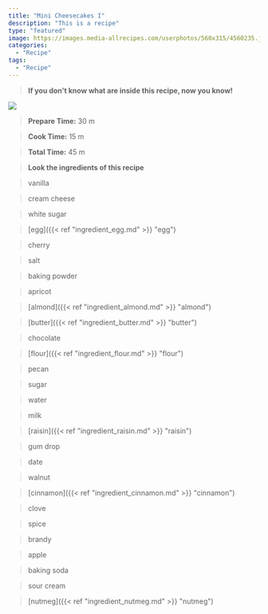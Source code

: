 ```yaml
---
title: "Mini Cheesecakes I"
description: "This is a recipe"
type: "featured"
image: https://images.media-allrecipes.com/userphotos/560x315/4560235.jpg
categories: 
  - "Recipe"
tags: 
  - "Recipe"
---
```



>**If you don't know what are inside this recipe, now you know!**

![](../images/Recipes-Banner.jpg)
> **Prepare Time:** 30 m


> **Cook Time:** 15 m


> **Total Time:** 45 m

> **Look the ingredients of this recipe**

> vanilla

> cream cheese

> white sugar

> [egg]({{< ref "ingredient_egg.md" >}} "egg")

> cherry

> salt

> baking powder

> apricot

> [almond]({{< ref "ingredient_almond.md" >}} "almond")

> [butter]({{< ref "ingredient_butter.md" >}} "butter")

> chocolate

> [flour]({{< ref "ingredient_flour.md" >}} "flour")

> pecan

> sugar

> water

> milk

> [raisin]({{< ref "ingredient_raisin.md" >}} "raisin")

> gum drop

> date

> walnut

> [cinnamon]({{< ref "ingredient_cinnamon.md" >}} "cinnamon")

> clove

> spice

> brandy

> apple

> baking soda

> sour cream

> [nutmeg]({{< ref "ingredient_nutmeg.md" >}} "nutmeg")

